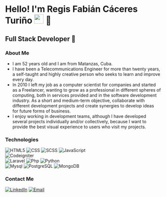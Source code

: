 <h1>Hello! I'm Regis Fabián Cáceres Turiño <img src="https://raw.githubusercontent.com/iampavangandhi/iampavangandhi/master/gifs/Hi.gif" width="30px"> 🚀</h1>
<h2>Full Stack Developer 🎨</h2>

### About Me
- I am 52 years old and I am from Matanzas, Cuba.
- I have been a Telecommunications Engineer for more than twenty years, a self-taught and highly creative person who seeks to learn and improve every day.
- In 2010 I left my job as a computer scientist for companies and started as a Freelancer, wanting to grow as a professional in different spheres of computing, both in services provided and in the software development industry. As a short and medium-term objective, collaborate with different development projects and create synergies to develop ideas for future forms of business.
- I enjoy working in development teams, although I have developed several projects individually and/or collectively, because I want to provide the best visual experience to users who visit my projects.

### Technologies
  
  ![HTML5](https://img.shields.io/badge/-HTML5-333333?style=flat&logo=HTML5)
  ![CSS](https://img.shields.io/badge/-CSS-333333?style=flat&logo=CSS3&logoColor=1572B6)
  ![SCSS](https://img.shields.io/badge/-SCSS-333333?style=flat&logo=SASS&logoColor=CE6B9E)
  ![JavaScript](https://img.shields.io/badge/-JavaScript-333333?style=flat&logo=javascript)  
  ![Codeigniter](https://img.shields.io/badge/-Codeigniter-333333?style=flat&logo=codeigniter)  
  ![Laravel](https://img.shields.io/badge/-Laravel-333333?style=flat&logo=laravel)
  ![Php](https://img.shields.io/badge/-Php-333333?style=flat&logo=php)
  ![Python](https://img.shields.io/badge/-Python-333333?style=flat&logo=python)
  <br/>
  ![Mysql](https://img.shields.io/badge/-Mysql-333333?style=flat&logo=Mysql)
  ![PostgreSQL](https://img.shields.io/badge/-PostgreSQL-333333?style=flat&logo=postgresql)
  ![MongoDB](https://img.shields.io/badge/-MongoDB-333333?style=flat&logo=MongoDB)

### Contact Me
<a href="https://linkedin.com/in/regis-cáceres-turiño-94252176/"><img alt="LinkedIn" src="https://img.shields.io/badge/LinkedIn-Regis%20C%C3%A1ceres-blue?style=flat-square&logo=linkedin"></a>
<a href="regis.cacerest@gmail.com"><img alt="Email" src="https://img.shields.io/badge/Gmail-regis.cacerest@gmail.com-blue?style=flat-square&logo=gmail"></a>  


<!---
RegisCT/RegisCT is a ✨ special ✨ repository because its `README.md` (this file) appears on your GitHub profile.
You can click the Preview link to take a look at your changes.
--->
